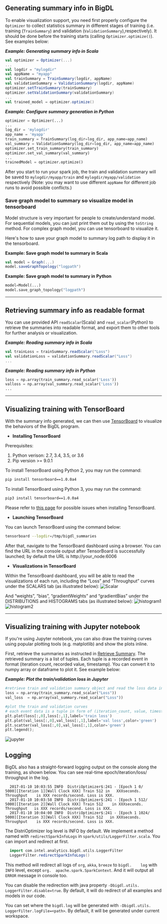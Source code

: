 ## **Generating summary info in BigDL**
To enable visualization support, you need first properly configure the `Optimizer` to collect statistics summary in different stages of training (i.e. training (`TrainSummary`) and validation (`ValidationSummary`),respectively). It should be done before the training starts (calling `Optimizer.optimize()`). See examples below: 

_**Example: Generating summary info in Scala**_
```scala
val optimizer = Optimizer(...)
...
val logdir = "mylogdir"
val appName = "myapp"
val trainSummary = TrainSummary(logdir, appName)
val validationSummary = ValidationSummary(logdir, appName)
optimizer.setTrainSummary(trainSummary)
optimizer.setValidationSummary(validationSummary)
...
val trained_model = optimizer.optimize()
```
_**Example: Configure summary generation in Python**_
```python
optimizer = Optimizer(...)
...
log_dir = 'mylogdir'
app_name = 'myapp'
train_summary = TrainSummary(log_dir=log_dir, app_name=app_name)
val_summary = ValidationSummary(log_dir=log_dir, app_name=app_name)
optimizer.set_train_summary(train_summary)
optimizer.set_val_summary(val_summary)
...
trainedModel = optimizer.optimize()
```
After you start to run your spark job, the train and validation summary will be saved to `mylogdir/myapp/train` and `mylogdir/myapp/validation` respectively (Note: you may want to use different `appName` for different job runs to avoid possible conflicts.)

### Save graph model to summary so visualize model in tensorboard
Model structure is very important for people to create/understand model. For sequential models, you can
just print them out by using the ```toString``` method. For complex graph model, you can use tensorboard
to visualize it.

Here's how to save your graph model to summary log path to display it in the tensorboard.

 **Example: Save graph model to summary in Scala**
```scala
val model = Graph(...)
model.saveGraphTopology("logpath")
```

 **Example: Save graph model to summary in Python**
```python
model=Model(...)
model.save_graph_topology("logpath")

```

---

## **Retrieving summary info as readable format**

You can use provided API `readScalar`(Scala) and `read_scalar`(Python) to retrieve the summaries into readable format, and export them to other tools for further analysis or visualization.

_**Example: Reading summary info in Scala**_
```scala
val trainLoss = trainSummary.readScalar("Loss")
val validationLoss = validationSummary.readScalar("Loss")
...
```

_**Example: Reading summary info in Python**_
```python
loss = np.array(train_summary.read_scalar('Loss'))
valloss = np.array(val_summary.read_scalar('Loss'))
...
```

---

## **Visualizing training with TensorBoard**
With the summary info generated, we can then use [TensorBoard](https://pypi.python.org/pypi/tensorboard) to visualize the behaviors of the BigDL program.  

* **Installing TensorBoard**

Prerequisites:

1. Python verison: 2.7, 3.4, 3.5, or 3.6
2. Pip version >= 9.0.1

To install TensorBoard using Python 2, you may run the command:
```bash
pip install tensorboard==1.0.0a4
```

To install TensorBoard using Python 3, you may run the command:
```bash
pip3 install tensorboard==1.0.0a4
```

Please refer to [this page](https://github.com/intel-analytics/BigDL/tree/master/spark/dl/src/main/scala/com/intel/analytics/bigdl/visualization#known-issues) for possible issues when installing TensorBoard.

* **Launching TensorBoard**

You can launch TensorBoard using the command below:
```bash
tensorboard --logdir=/tmp/bigdl_summaries
```
After that, navigate to the TensorBoard dashboard using a browser. You can find the URL in the console output after TensorBoard is successfully launched; by default the URL is http://your_node:6006

* **Visualizations in TensorBoard**

Within the TensorBoard dashboard, you will be able to read the visualizations of each run, including the “Loss” and “Throughput” curves under the SCALARS tab (as illustrated below):
![Scalar](../Image/tensorboard-scalar.png)

And “weights”, “bias”, “gradientWeights” and “gradientBias” under the DISTRIBUTIONS and HISTOGRAMS tabs (as illustrated below):
![histogram1](../Image/tensorboard-histo1.png)
![histogram2](../Image/tensorboard-histo2.png)

---

## **Visualizing training with Jupyter notebook**

If you're using Jupyter notebook, you can also draw the training curves using popular plotting tools (e.g. matplotlib) and show the plots inline. 

First, retrieve the summaries as instructed in [Retrieve Summary](#retrieving-summary-info-as-readable-format). The retrieved summary is a list of tuples. Each tuple is a recorded event in format (iteration count, recorded value, timestamp). You can convert it to numpy array or dataframe to plot it. See example below:  

_**Example: Plot the train/validation loss in Jupyter**_

```python
#retrieve train and validation summary object and read the loss data into ndarray's. 
loss = np.array(train_summary.read_scalar("Loss"))
val_loss  = np.array(val_summary.read_scalar("Loss"))

#plot the train and validation curves
# each event data is a tuple in form of (iteration_count, value, timestamp)
plt.plot(loss[:,0],loss[:,1],label='train loss')
plt.plot(val_loss[:,0],val_loss[:,1],label='val loss',color='green')
plt.scatter(val_loss[:,0],val_loss[:,1],color='green')
plt.legend();
```
 
![jupyter](../Image/jupyter.png)

## **Logging**

BigDL also has a straight-forward logging output on the console along the    training, as shown below. You can see real-time epoch/iteration/loss/       throughput in the log.

```
  2017-01-10 10:03:55 INFO  DistriOptimizer$:241 - [Epoch 1 0/               5000][Iteration 1][Wall Clock XXX] Train 512 in   XXXseconds. Throughput    is XXX records/second. Loss is XXX.
  2017-01-10 10:03:58 INFO  DistriOptimizer$:241 - [Epoch 1 512/             5000][Iteration 2][Wall Clock XXX] Train 512    in XXXseconds. Throughput   is XXX records/second. Loss is XXX.
  2017-01-10 10:04:00 INFO  DistriOptimizer$:241 - [Epoch 1 1024/            5000][Iteration 3][Wall Clock XXX] Train 512   in XXXseconds. Throughput    is XXX records/second. Loss is XXX.
```

The DistriOptimizer log level is INFO by default. We implement a method     named with `redirectSparkInfoLogs`  in `spark/utils/LoggerFilter.scala`.    You can import and redirect at first.

```scala
  import com.intel.analytics.bigdl.utils.LoggerFilter
  LoggerFilter.redirectSparkInfoLogs()
```

This method will redirect all logs of `org`, `akka`, `breeze` to `bigdl.    log` with `INFO` level, except `org.  apache.spark.SparkContext`. And it    will output all `ERROR` message in console too.

 You can disable the redirection with java property `-Dbigdl.utils.          LoggerFilter.disable=true`. By default,   it will do redirect of all        examples and models in our code.

 You can set where the `bigdl.log` will be generated with `-Dbigdl.utils.    LoggerFilter.logFile=<path>`. By    default, it will be generated under     current workspace.


